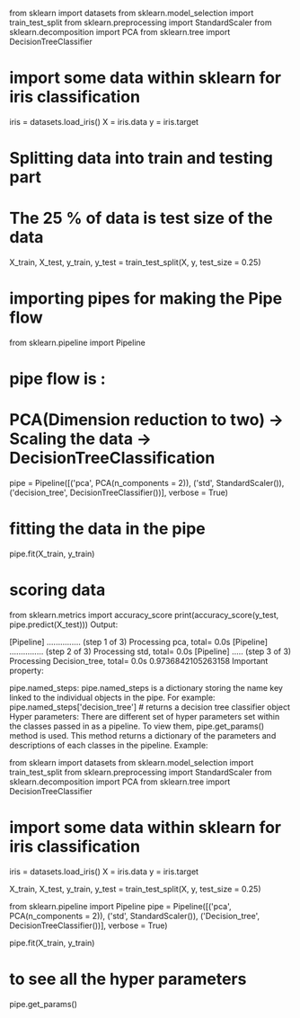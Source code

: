 from sklearn import datasets
from sklearn.model_selection import train_test_split
from sklearn.preprocessing import StandardScaler
from sklearn.decomposition import PCA
from sklearn.tree import DecisionTreeClassifier
# import some data within sklearn for iris classification 
iris = datasets.load_iris()
X = iris.data 
y = iris.target
 
# Splitting data into train and testing part
# The 25 % of data is test size of the data 
X_train, X_test, y_train, y_test = train_test_split(X, y, test_size = 0.25)
# importing pipes for making the Pipe flow
from sklearn.pipeline import Pipeline
# pipe flow is :
# PCA(Dimension reduction to two) -> Scaling the data -> DecisionTreeClassification 
pipe = Pipeline([('pca', PCA(n_components = 2)), ('std', StandardScaler()), ('decision_tree', DecisionTreeClassifier())], verbose = True)
 
# fitting the data in the pipe
pipe.fit(X_train, y_train)
 
# scoring data 
from sklearn.metrics import accuracy_score
print(accuracy_score(y_test, pipe.predict(X_test)))
Output: 
 

[Pipeline] ............... (step 1 of 3) Processing pca, total=   0.0s
[Pipeline] ............... (step 2 of 3) Processing std, total=   0.0s
[Pipeline] ..... (step 3 of 3) Processing Decision_tree, total=   0.0s
0.9736842105263158
Important property: 
 

pipe.named_steps: pipe.named_steps is a dictionary storing the name key linked to the individual objects in the pipe. For example:
pipe.named_steps['decision_tree'] # returns a decision tree classifier object  
Hyper parameters: 
There are different set of hyper parameters set within the classes passed in as a pipeline. To view them, pipe.get_params() method is used. This method returns a dictionary of the parameters and descriptions of each classes in the pipeline. 
Example: 
 




from sklearn import datasets
from sklearn.model_selection import train_test_split
from sklearn.preprocessing import StandardScaler
from sklearn.decomposition import PCA
from sklearn.tree import DecisionTreeClassifier
# import some data within sklearn for iris classification 
iris = datasets.load_iris()
X = iris.data 
y = iris.target
 
X_train, X_test, y_train, y_test = train_test_split(X, y, test_size = 0.25)
 
from sklearn.pipeline import Pipeline
pipe = Pipeline([('pca', PCA(n_components = 2)), ('std', StandardScaler()), ('Decision_tree', DecisionTreeClassifier())], verbose = True)
 
pipe.fit(X_train, y_train)
 
# to see all the hyper parameters
pipe.get_params()
